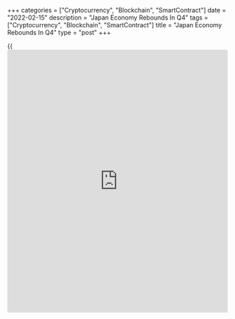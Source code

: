 +++
categories = ["Cryptocurrency", "Blockchain", "SmartContract"]
date = "2022-02-15"
description = "Japan Economy Rebounds In Q4"
tags = ["Cryptocurrency", "Blockchain", "SmartContract"]
title = "Japan Economy Rebounds In Q4"
type = "post"
+++

{{<iframe id="large-banner" src="https://www.bounty.group/#slide=24.0" width="100%" height="600" scrolling="no" style="border: 0px solid rgb(216, 221, 230); border-radius: 3px;">}}

Japan's [economy][1] rebounded in the fourth quarter of 2021 as the
easing of restrictions related to the pandemic boosted consumer
spending, data released by the Cabinet Office revealed on Tuesday.

Gross domestic product grew 1.3 percent sequentially, reversing a 0.7
percent fall in the third quarter. Economists had forecast a quarterly
growth of 1.4 percent.

On an annualized basis, the economic growth came in at 5.4 percent in
the fourth quarter, but weaker than the forecast of 5.8 percent.

The expenditure-side breakdown showed that the growth was largely driven
by household spending and exports.

Private consumption gained 2.7 percent from the prior quarter, which was
faster than the expected growth of 2.2 percent and reversed the 0.9
percent drop in the third quarter.  
  
On the other hand, government spending decreased 0.3 percent after
rising 1.1 percent a quarter ago.

Private residential investment was down 0.9 percent, while private non-
residential investment grew 0.4 percent.

Exports of goods and services advanced 1 percent. Meanwhile, imports of
goods and services were down 0.3 percent.

While Omicron will cause Japan's economy to do little more than tread
water this quarter following a rebound in the fourth quarter, output
should soon resume its recovery and get back on its pre-virus trend by
the end of the year, Tom Learmouth, an economist at Capital Economics,
said.  
  
In the whole year of 2021, GDP expanded 1.7 percent after contracting
4.5 percent in 2020 and 0.2 percent fall in 2019.

For comments and feedback [contact](https://www.playgroundfx.com/contact/): editorial@rtt[news](https://www.letsplayfx.com/blog/forex-news-website/).com

[Economic News][1]

 **What parts of the world are seeing the best (and worst) economic
performances lately? Click[here][2] to check out our [Econ Scorecard][2]
and find out! See up-to-the-moment [ranking](https://www.playgroundfx.com/blog/crypto-exchange-ranking/)s for the best and worst
performers in [GDP][3], [unemployment rate][4], [inflation][2] and much
more.**

   1. www.rtt[news](https://www.letsplayfx.com/blog/forex-news-website/).com/Content/EconomicNews.aspx
   2. www.rtt[news](https://www.letsplayfx.com/blog/forex-news-website/).com/economic-scorecard/world-rank/CPI/highest-performance.aspx
   3. www.rtt[news](https://www.letsplayfx.com/blog/forex-news-website/).com/economic-scorecard/world-rank/GDP/highest-performance.aspx
   4. www.rtt[news](https://www.letsplayfx.com/blog/forex-news-website/).com/economic-scorecard/world-rank/unemployment-rate/lowest-performance.aspx